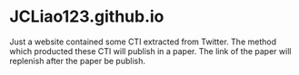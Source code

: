 # JCLiao123.github.io
Just a website contained some CTI extracted from Twitter.
The method which producted these CTI will publish in a paper.
The link of the paper will replenish after the paper be publish.
